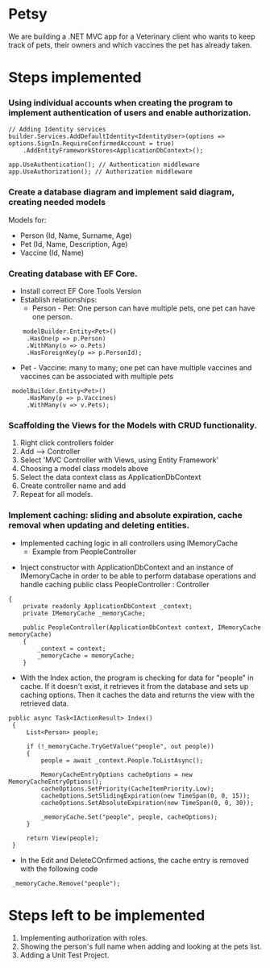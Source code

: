 # Petsy
We are building a .NET MVC app for a Veterinary client who wants to keep track of pets, their owners and which vaccines the pet has already taken.

# Steps implemented
### Using individual accounts when creating the program to implement authentication of users and enable authorization.
```<csharp>
// Adding Identity services
builder.Services.AddDefaultIdentity<IdentityUser>(options => options.SignIn.RequireConfirmedAccount = true)
    .AddEntityFrameworkStores<ApplicationDbContext>();

app.UseAuthentication(); // Authentication middleware
app.UseAuthorization(); // Authorization middleware
```
      
### Create a database diagram and implement said diagram, creating needed models
  Models for:
  * Person (Id, Name, Surname, Age)
  * Pet (Id, Name, Description, Age)
  * Vaccine (Id, Name)
### Creating database with EF Core.
* Install correct EF Core Tools Version
* Establish relationships:
  + Person - Pet: One person can have multiple pets, one pet can have one person.
```<csharp>
    modelBuilder.Entity<Pet>()
     .HasOne(p => p.Person)
     .WithMany(o => o.Pets)
     .HasForeignKey(p => p.PersonId);
```
  + Pet - Vaccine: many to many; one pet can have multiple vaccines and vaccines can be associated with multiple pets
```<csharp>
 modelBuilder.Entity<Pet>()
     .HasMany(p => p.Vaccines)
     .WithMany(v => v.Pets);
```
    
### Scaffolding the Views for the Models with CRUD functionality.
1. Right click controllers folder
2. Add --> Controller
3. Select 'MVC Controller with Views, using Entity Framework'
4. Choosing a model class models above
5. Select the data context class as ApplicationDbContext
6. Create controller name and add
7. Repeat for all models.
   
### Implement caching: sliding and absolute expiration, cache removal when updating and deleting entities.
* Implemented caching logic in all controllers using IMemoryCache
  - Example from PeopleController
  
 - Inject constructor with ApplicationDbContext and an instance of IMemoryCache in order to be able to perform database operations and handle caching
public class PeopleController : Controller
```<csharp>
{
    private readonly ApplicationDbContext _context;
    private IMemoryCache _memoryCache;

    public PeopleController(ApplicationDbContext context, IMemoryCache memoryCache)
    {
        _context = context;
        _memoryCache = memoryCache;
    }
```
- With the Index action, the program is checking for data for "people" in cache. If it doesn't exist, it retrieves it from the database and sets up caching options. Then it caches the data and returns the view with the retrieved data.
 ```<csharp>
public async Task<IActionResult> Index()
  {
      List<Person> people;

      if (!_memoryCache.TryGetValue("people", out people))
      {
          people = await _context.People.ToListAsync();

          MemoryCacheEntryOptions cacheOptions = new MemoryCacheEntryOptions();
          cacheOptions.SetPriority(CacheItemPriority.Low);
          cacheOptions.SetSlidingExpiration(new TimeSpan(0, 0, 15));
          cacheOptions.SetAbsoluteExpiration(new TimeSpan(0, 0, 30));

          _memoryCache.Set("people", people, cacheOptions);
      }

      return View(people);
  }
```

- In the Edit and DeleteCOnfirmed actions, the cache entry is removed with the following code
```<csharp>
 _memoryCache.Remove("people");
 ```
    

# Steps left to be implemented
1. Implementing authorization with roles.
2. Showing the person's full name when adding and looking at the pets list.
3. Adding a Unit Test Project.
